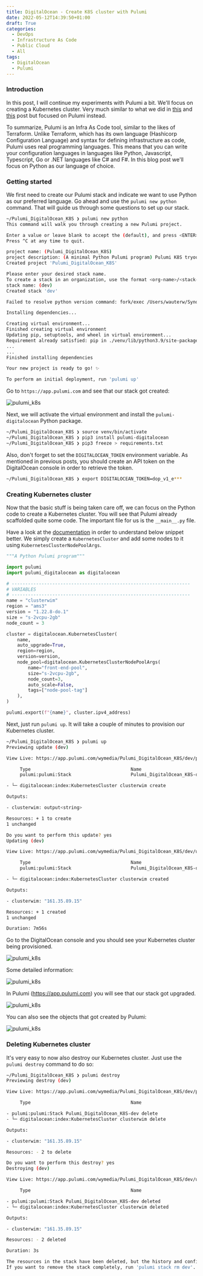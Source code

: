 ```yaml
---
title: DigitalOcean - Create K8S cluster with Pulumi
date: 2022-05-12T14:39:50+01:00
draft: True
categories:
  - DevOps
  - Infrastructure As Code
  - Public Cloud
  - All
tags:
  - DigitalOcean
  - Pulumi
---
```


### Introduction

In this post, I will continue my experiments with Pulumi a bit. We'll focus on creating a Kubernetes cluster. Very much similar to what we did in [this](https://blog.wimwauters.com/devops/2022-02-25-digitalocean_terraform_k8s/) and [this](https://blog.wimwauters.com/devops/2022-02-27-digitalocean_doctl_k83/) post but focused on Pulumi instead.

To summarize, Pulumi is an Infra As Code tool, similar to the likes of Terraform. Unlike Terraform, which has its own language (Hashicorp Configuration Language) and syntax for defining infrastructure as code, Pulumi uses real programming languages. This means that you can write your configuration languages in languages like Python, Javascript, Typescript, Go or .NET languages like C# and F#. In this blog post we'll focus on Python as our language of choice.

### Getting started

We first need to create our Pulumi stack and indicate we want to use Python as our preferred language. Go ahead and use the `pulumi new python` command. That will guide us through some questions to set up our stack.

```bash
~/Pulumi_DigitalOcean_K8S ❯ pulumi new python
This command will walk you through creating a new Pulumi project.

Enter a value or leave blank to accept the (default), and press <ENTER>.
Press ^C at any time to quit.

project name: (Pulumi_DigitalOcean_K8S)
project description: (A minimal Python Pulumi program) Pulumi K8S tryout
Created project 'Pulumi_DigitalOcean_K8S'

Please enter your desired stack name.
To create a stack in an organization, use the format <org-name>/<stack-name> (e.g. `acmecorp/dev`).
stack name: (dev)
Created stack 'dev'

Failed to resolve python version command: fork/exec /Users/wauterw/SynologyDrive/Programming/Pulumi/Pulumi_DigitalOcean_K8S/venv/bin/python: no such file or directory

Installing dependencies...

Creating virtual environment...
Finished creating virtual environment
Updating pip, setuptools, and wheel in virtual environment...
Requirement already satisfied: pip in ./venv/lib/python3.9/site-packages (21.3.1)
...
...
Finished installing dependencies

Your new project is ready to go! ✨

To perform an initial deployment, run 'pulumi up'
```

Go to `https://app.pulumi.com` and see that our stack got created:

![pulumi_k8s](/images/2022-05-13-1.png)

Next, we will activate the virtual environment and install the `pulumi-digitalocean` Python package.

```bash
~/Pulumi_DigitalOcean_K8S ❯ source venv/bin/activate
~/Pulumi_DigitalOcean_K8S ❯ pip3 install pulumi-digitalocean
~/Pulumi_DigitalOcean_K8S ❯ pip3 freeze > requirements.txt
```

Also, don't forget to set the `DIGITALOCEAN_TOKEN` environment variable. As mentioned in previous posts, you should create an API token on the DigitalOcean console in order to retrieve the token.

```bash
~/Pulumi_DigitalOcean_K8S ❯ export DIGITALOCEAN_TOKEN=dop_v1_e***
```

### Creating Kubernetes cluster

Now that the basic stuff is being taken care off, we can focus on the Python code to create a Kubernetes cluster. You will see that Pulumi already scaffolded quite some code. The important file for us is the `__main__.py` file.

Have a look at the [documentation](https://www.pulumi.com/registry/packages/digitalocean/api-docs/kubernetescluster/) in order to understand below snippet better. We simply create a `KubernetesCluster` and add some nodes to it using `KubernetesClusterNodePoolArgs`.

```python
"""A Python Pulumi program"""

import pulumi
import pulumi_digitalocean as digitalocean

# ------------------------------------------------------------------
# VARIABLES
# ------------------------------------------------------------------
name = "clusterwim"
region = "ams3"
version = "1.22.8-do.1"
size = "s-2vcpu-2gb"
node_count = 3

cluster = digitalocean.KubernetesCluster(
    name,
    auto_upgrade=True,
    region=region,
    version=version,
    node_pool=digitalocean.KubernetesClusterNodePoolArgs(
        name="front-end-pool",
        size="s-2vcpu-2gb",
        node_count=3,
        auto_scale=False,
        tags=["node-pool-tag"]
    ),
)

pulumi.export(f"{name}", cluster.ipv4_address)
```

Next, just run `pulumi up`. It will take a couple of minutes to provision our Kubernetes cluster.

```bash
~/Pulumi_DigitalOcean_K8S ❯ pulumi up
Previewing update (dev)

View Live: https://app.pulumi.com/wymedia/Pulumi_DigitalOcean_K8S/dev/previews/8b7baf54-4caf-42bc-898e-28c072ba55b5

     Type                                     Name                         Plan
     pulumi:pulumi:Stack                      Pulumi_DigitalOcean_K8S-dev

- └─ digitalocean:index:KubernetesCluster clusterwim create

Outputs:

- clusterwim: output<string>

Resources: + 1 to create
1 unchanged

Do you want to perform this update? yes
Updating (dev)

View Live: https://app.pulumi.com/wymedia/Pulumi_DigitalOcean_K8S/dev/updates/4

     Type                                     Name                         Status
     pulumi:pulumi:Stack                      Pulumi_DigitalOcean_K8S-dev

- └─ digitalocean:index:KubernetesCluster clusterwim created

Outputs:

- clusterwim: "161.35.89.15"

Resources: + 1 created
1 unchanged

Duration: 7m56s

```

Go to the DigitalOcean console and you should see your Kubernetes cluster being provisioned.

![pulumi_k8s](/images/2022-05-13-2.png)

Some detailed information:

![pulumi_k8s](/images/2022-05-13-3.png)

In Pulumi (https://app.pulumi.com) you will see that our stack got upgraded.

![pulumi_k8s](/images/2022-05-13-4.png)

You can also see the objects that got created by Pulumi:

![pulumi_k8s](/images/2022-05-13-5.png)

### Deleting Kubernetes cluster

It's very easy to now also destroy our Kubernetes cluster. Just use the `pulumi destroy` command to do so:

```bash
~/Pulumi_DigitalOcean_K8S ❯ pulumi destroy
Previewing destroy (dev)

View Live: https://app.pulumi.com/wymedia/Pulumi_DigitalOcean_K8S/dev/previews/77365210-42bc-44a3-b946-cb50f193cc5b

     Type                                     Name                         Plan

- pulumi:pulumi:Stack Pulumi_DigitalOcean_K8S-dev delete
- └─ digitalocean:index:KubernetesCluster clusterwim delete

Outputs:

- clusterwim: "161.35.89.15"

Resources: - 2 to delete

Do you want to perform this destroy? yes
Destroying (dev)

View Live: https://app.pulumi.com/wymedia/Pulumi_DigitalOcean_K8S/dev/updates/5

     Type                                     Name                         Status

- pulumi:pulumi:Stack Pulumi_DigitalOcean_K8S-dev deleted
- └─ digitalocean:index:KubernetesCluster clusterwim deleted

Outputs:

- clusterwim: "161.35.89.15"

Resources: - 2 deleted

Duration: 3s

The resources in the stack have been deleted, but the history and configuration associated with the stack are still maintained.
If you want to remove the stack completely, run 'pulumi stack rm dev'.

```
